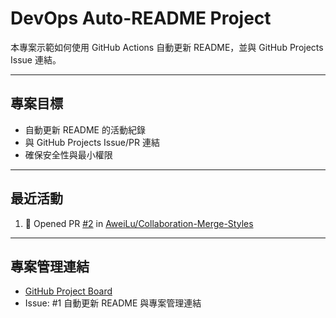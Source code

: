 # DevOps Auto-README Project

本專案示範如何使用 GitHub Actions 自動更新 README，並與 GitHub Projects Issue 連結。

---

## 專案目標
- 自動更新 README 的活動紀錄
- 與 GitHub Projects Issue/PR 連結
- 確保安全性與最小權限

---

## 最近活動
<!--START_SECTION:activity-->
1. 💪 Opened PR [#2](undefined) in [AweiLu/Collaboration-Merge-Styles](https://github.com/AweiLu/Collaboration-Merge-Styles)
<!--END_SECTION:activity-->

---

## 專案管理連結
- [GitHub Project Board](https://github.com/users/RogerTangg/projects/6/views/1)
- Issue: #1 自動更新 README 與專案管理連結
